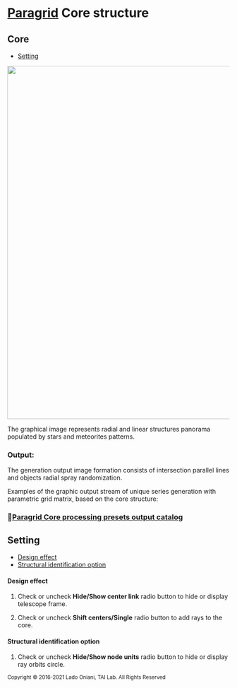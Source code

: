 
# [Paragrid](https://github.com/Toy-Artificial-Intelligence-lab/paragrid-doc) Core structure
 
## Core

 - [Setting](#Setting)

<img src="https://github.com/Toy-Artificial-Intelligence-lab/paragrid-doc/blob/main/images/paragrid/paragrid-app-15.png" width="800">

The graphical image represents radial and linear structures panorama populated by stars and meteorites patterns.

### Output:
 
The generation output image formation consists of intersection parallel lines and objects radial spray randomization.

Examples of the graphic output stream of unique series generation with parametric grid matrix, based on the core structure:
 
### 📌[Paragrid Core processing presets output catalog](https://github.com/Toy-Artificial-Intelligence-lab/paragrid-doc/blob/main/markups/paragrid-core-presets.md) 

## Setting

 - [Design effect](#Design-effect)
 - [Structural identification option](#Structural-identification-option)

#### Design effect

1. Check or uncheck **Hide/Show center link** radio button to hide or display telescope frame.

2. Check or uncheck **Shift centers/Single** radio button to add rays to the core. 

#### Structural identification option

1. Check or uncheck **Hide/Show node units** radio button to hide or display ray orbits circle.


<sub>Copyright © 2016-2021 Lado Oniani, TAI Lab. All Rights Reserved<sub>

